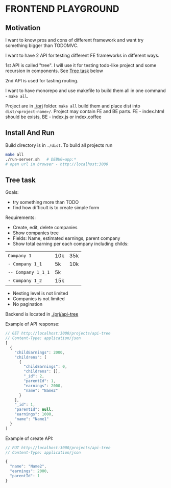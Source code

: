 # FRONTEND PLAYGROUND

## Motivation

I want to know pros and cons of different framework and want try something bigger than TODOMVC.

I want to have 2 API for testing different FE frameworks in different ways.

1st API is called "tree". I will use it for testing todo-like project and some recursion in components. See [Tree task](#tree-trask) below

2nd API is used for tasting routing.

I want to have monorepo and use makefile to build them all in one command - `make all`.


Project are in [./prj](./prj/) folder. `make all` build them and place dist into `dist/<project-name>/`.
Project may contain FE and BE parts. FE - index.html should be exists, BE - index.js or index.coffee

##  Install And Run

Build directory is in `./dist`. To build all projects run

```bash
make all
./run-server.sh   # DEBUG=app:*
# open url in browser - http://localhost:3000
```

<a name="tree-trask"></a>
## Tree task



Goals:

- try something more than TODO
- find how difficult is to create simple form

Requirements:

- Create, edit, delete companies
- Show companies tree
- Fields: Name, estimated earnings, parent company
- Show total earning per each company including childs:

|                    |     |     |
|--------------------|-----|-----|
| `Company 1`        | 10k | 35k |
| `- Company 1_1`    | 5k  | 10k |
| `-- Company 1_1_1` | 5k  |     |
| `- Company 1_2`    | 15k |     |

- Nesting level is not limited
- Companies is not limited
- No pagination

Backend is located in [./prj/api-tree](./prj/api-tree)

Example of API response:

```js
// GET http://localhost:3000/projects/api-tree
// Content-Type: application/json
[
  {
    "childEarnings": 2000,
    "childrens": [
      {
        "childEarnings": 0,
        "childrens": [],
        "_id": 2,
        "parentId": 1,
        "earnings": 2000,
        "name": "Name2"
      }
    ],
    "_id": 1,
    "parentId": null,
    "earnings": 1000,
    "name": "Name1"
  }
]
```
Example of create API:
```js
// PUT http://localhost:3000/projects/api-tree
// Content-Type: application/json

{
  "name": "Name2",
  "earnings": 2000,
  "parentId": 1
}
```
